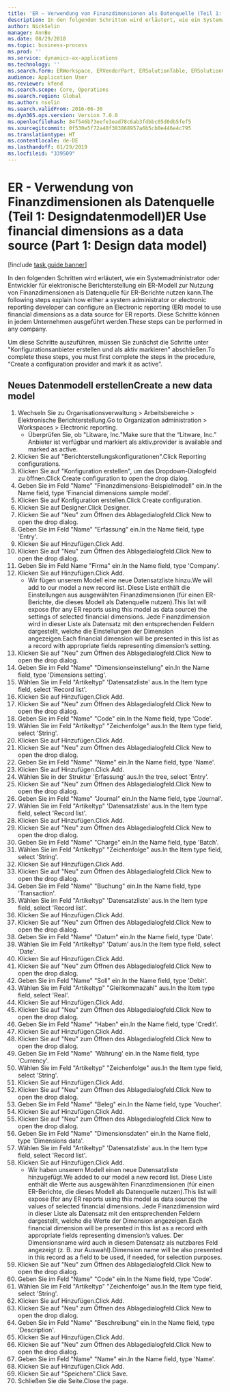 ```yaml
---
title: 'ER – Verwendung von Finanzdimensionen als Datenquelle (Teil 1: Datenmodell entwerfen)'
description: In den folgenden Schritten wird erläutert, wie ein Systemadministrator oder Entwickler für elektronische Berichterstellung ein ER-Modell zur Nutzung von Finanzdimensionen als Datenquelle für ER-Berichte nutzen kann.
author: NickSelin
manager: AnnBe
ms.date: 08/29/2018
ms.topic: business-process
ms.prod: ''
ms.service: dynamics-ax-applications
ms.technology: ''
ms.search.form: ERWorkspace, ERVendorPart, ERSolutionTable, ERSolutionCreateDropDialog, ERDataModelDesigner, ERDataModelContentsItemCreationDialog
audience: Application User
ms.reviewer: kfend
ms.search.scope: Core, Operations
ms.search.region: Global
ms.author: nselin
ms.search.validFrom: 2016-06-30
ms.dyn365.ops.version: Version 7.0.0
ms.openlocfilehash: 84f546b73eefe3ead78c6ab3fdbbc05d0db5fef5
ms.sourcegitcommit: 0f530e5f72a40f383868957a6b5cb0e446e4c795
ms.translationtype: HT
ms.contentlocale: de-DE
ms.lasthandoff: 01/29/2019
ms.locfileid: "339509"
---
```

# <a name="er-use-financial-dimensions-as-a-data-source-part-1-design-data-model"></a><span data-ttu-id="bca7a-103">ER - Verwendung von Finanzdimensionen als Datenquelle (Teil 1: Designdatenmodell)</span><span class="sxs-lookup"><span data-stu-id="bca7a-103">ER Use financial dimensions as a data source (Part 1: Design data model)</span></span>

[!include [task guide banner](../../includes/task-guide-banner.md)]

<span data-ttu-id="bca7a-104">In den folgenden Schritten wird erläutert, wie ein Systemadministrator oder Entwickler für elektronische Berichterstellung ein ER-Modell zur Nutzung von Finanzdimensionen als Datenquelle für ER-Berichte nutzen kann.</span><span class="sxs-lookup"><span data-stu-id="bca7a-104">The following steps explain how either a system administrator or electronic reporting developer can configure an Electronic reporting (ER) model to use financial dimensions as a data source for ER reports.</span></span> <span data-ttu-id="bca7a-105">Diese Schritte können in jedem Unternehmen ausgeführt werden.</span><span class="sxs-lookup"><span data-stu-id="bca7a-105">These steps can be performed in any company.</span></span>

<span data-ttu-id="bca7a-106">Um diese Schritte auszuführen, müssen Sie zunächst die Schritte unter "Konfigurationsanbieter erstellen und als aktiv markieren" abschließen.</span><span class="sxs-lookup"><span data-stu-id="bca7a-106">To complete these steps, you must first complete the steps in the procedure, “Create a configuration provider and mark it as active”.</span></span>


## <a name="create-a-new-data-model"></a><span data-ttu-id="bca7a-107">Neues Datenmodell erstellen</span><span class="sxs-lookup"><span data-stu-id="bca7a-107">Create a new data model</span></span>
1. <span data-ttu-id="bca7a-108">Wechseln Sie zu Organisationsverwaltung > Arbeitsbereiche > Elektronische Berichterstellung.</span><span class="sxs-lookup"><span data-stu-id="bca7a-108">Go to Organization administration > Workspaces > Electronic reporting.</span></span>
    * <span data-ttu-id="bca7a-109">Überprüfen Sie, ob "Litware, Inc."</span><span class="sxs-lookup"><span data-stu-id="bca7a-109">Make sure that the “Litware, Inc.”</span></span> <span data-ttu-id="bca7a-110">Anbieter ist verfügbar und markiert als aktiv.</span><span class="sxs-lookup"><span data-stu-id="bca7a-110">provider is available and marked as active.</span></span>  
2. <span data-ttu-id="bca7a-111">Klicken Sie auf "Berichterstellungskonfigurationen".</span><span class="sxs-lookup"><span data-stu-id="bca7a-111">Click Reporting configurations.</span></span>
3. <span data-ttu-id="bca7a-112">Klicken Sie auf "Konfiguration erstellen", um das Dropdown-Dialogfeld zu öffnen.</span><span class="sxs-lookup"><span data-stu-id="bca7a-112">Click Create configuration to open the drop dialog.</span></span>
4. <span data-ttu-id="bca7a-113">Geben Sie im Feld "Name" "Finanzdimensions-Beispielmodell" ein.</span><span class="sxs-lookup"><span data-stu-id="bca7a-113">In the Name field, type 'Financial dimensions sample model'.</span></span>
5. <span data-ttu-id="bca7a-114">Klicken Sie auf Konfiguration erstellen.</span><span class="sxs-lookup"><span data-stu-id="bca7a-114">Click Create configuration.</span></span>
6. <span data-ttu-id="bca7a-115">Klicken Sie auf Designer.</span><span class="sxs-lookup"><span data-stu-id="bca7a-115">Click Designer.</span></span>
7. <span data-ttu-id="bca7a-116">Klicken Sie auf "Neu" zum Öffnen des Ablagedialogfeld.</span><span class="sxs-lookup"><span data-stu-id="bca7a-116">Click New to open the drop dialog.</span></span>
8. <span data-ttu-id="bca7a-117">Geben Sie im Feld "Name" "Erfassung" ein.</span><span class="sxs-lookup"><span data-stu-id="bca7a-117">In the Name field, type 'Entry'.</span></span>
9. <span data-ttu-id="bca7a-118">Klicken Sie auf Hinzufügen.</span><span class="sxs-lookup"><span data-stu-id="bca7a-118">Click Add.</span></span>
10. <span data-ttu-id="bca7a-119">Klicken Sie auf "Neu" zum Öffnen des Ablagedialogfeld.</span><span class="sxs-lookup"><span data-stu-id="bca7a-119">Click New to open the drop dialog.</span></span>
11. <span data-ttu-id="bca7a-120">Geben Sie im Feld Name "Firma" ein.</span><span class="sxs-lookup"><span data-stu-id="bca7a-120">In the Name field, type 'Company'.</span></span>
12. <span data-ttu-id="bca7a-121">Klicken Sie auf Hinzufügen.</span><span class="sxs-lookup"><span data-stu-id="bca7a-121">Click Add.</span></span>
    * <span data-ttu-id="bca7a-122">Wir fügen unserem Modell eine neue Datensatzliste hinzu.</span><span class="sxs-lookup"><span data-stu-id="bca7a-122">We will add to our model a new record list.</span></span> <span data-ttu-id="bca7a-123">Diese Liste enthält die Einstellungen aus ausgewählten Finanzdimensionen (für einen ER-Berichte, die dieses Modell als Datenquelle nutzen).</span><span class="sxs-lookup"><span data-stu-id="bca7a-123">This list will expose (for any ER reports using this model as data source) the settings of selected financial dimensions.</span></span> <span data-ttu-id="bca7a-124">Jede Finanzdimension wird in dieser Liste als Datensatz mit den entsprechenden Feldern dargestellt, welche die Einstellungen der Dimension angezeigen.</span><span class="sxs-lookup"><span data-stu-id="bca7a-124">Each financial dimension will be presented in this list as a record with appropriate fields representing dimension’s setting.</span></span>  
13. <span data-ttu-id="bca7a-125">Klicken Sie auf "Neu" zum Öffnen des Ablagedialogfeld.</span><span class="sxs-lookup"><span data-stu-id="bca7a-125">Click New to open the drop dialog.</span></span>
14. <span data-ttu-id="bca7a-126">Geben Sie im Feld "Name" "Dimensionseinstellung" ein.</span><span class="sxs-lookup"><span data-stu-id="bca7a-126">In the Name field, type 'Dimensions setting'.</span></span>
15. <span data-ttu-id="bca7a-127">Wählen Sie im Feld "Artikeltyp" 'Datensatzliste' aus.</span><span class="sxs-lookup"><span data-stu-id="bca7a-127">In the Item type field, select 'Record list'.</span></span>
16. <span data-ttu-id="bca7a-128">Klicken Sie auf Hinzufügen.</span><span class="sxs-lookup"><span data-stu-id="bca7a-128">Click Add.</span></span>
17. <span data-ttu-id="bca7a-129">Klicken Sie auf "Neu" zum Öffnen des Ablagedialogfeld.</span><span class="sxs-lookup"><span data-stu-id="bca7a-129">Click New to open the drop dialog.</span></span>
18. <span data-ttu-id="bca7a-130">Geben Sie im Feld "Name" "Code" ein.</span><span class="sxs-lookup"><span data-stu-id="bca7a-130">In the Name field, type 'Code'.</span></span>
19. <span data-ttu-id="bca7a-131">Wählen Sie im Feld "Artikeltyp" "Zeichenfolge" aus.</span><span class="sxs-lookup"><span data-stu-id="bca7a-131">In the Item type field, select 'String'.</span></span>
20. <span data-ttu-id="bca7a-132">Klicken Sie auf Hinzufügen.</span><span class="sxs-lookup"><span data-stu-id="bca7a-132">Click Add.</span></span>
21. <span data-ttu-id="bca7a-133">Klicken Sie auf "Neu" zum Öffnen des Ablagedialogfeld.</span><span class="sxs-lookup"><span data-stu-id="bca7a-133">Click New to open the drop dialog.</span></span>
22. <span data-ttu-id="bca7a-134">Geben Sie im Feld "Name" "Name" ein.</span><span class="sxs-lookup"><span data-stu-id="bca7a-134">In the Name field, type 'Name'.</span></span>
23. <span data-ttu-id="bca7a-135">Klicken Sie auf Hinzufügen.</span><span class="sxs-lookup"><span data-stu-id="bca7a-135">Click Add.</span></span>
24. <span data-ttu-id="bca7a-136">Wählen Sie in der Struktur 'Erfassung' aus.</span><span class="sxs-lookup"><span data-stu-id="bca7a-136">In the tree, select 'Entry'.</span></span>
25. <span data-ttu-id="bca7a-137">Klicken Sie auf "Neu" zum Öffnen des Ablagedialogfeld.</span><span class="sxs-lookup"><span data-stu-id="bca7a-137">Click New to open the drop dialog.</span></span>
26. <span data-ttu-id="bca7a-138">Geben Sie im Feld "Name" "Journal" ein.</span><span class="sxs-lookup"><span data-stu-id="bca7a-138">In the Name field, type 'Journal'.</span></span>
27. <span data-ttu-id="bca7a-139">Wählen Sie im Feld "Artikeltyp" 'Datensatzliste' aus.</span><span class="sxs-lookup"><span data-stu-id="bca7a-139">In the Item type field, select 'Record list'.</span></span>
28. <span data-ttu-id="bca7a-140">Klicken Sie auf Hinzufügen.</span><span class="sxs-lookup"><span data-stu-id="bca7a-140">Click Add.</span></span>
29. <span data-ttu-id="bca7a-141">Klicken Sie auf "Neu" zum Öffnen des Ablagedialogfeld.</span><span class="sxs-lookup"><span data-stu-id="bca7a-141">Click New to open the drop dialog.</span></span>
30. <span data-ttu-id="bca7a-142">Geben Sie im Feld "Name" "Charge" ein.</span><span class="sxs-lookup"><span data-stu-id="bca7a-142">In the Name field, type 'Batch'.</span></span>
31. <span data-ttu-id="bca7a-143">Wählen Sie im Feld "Artikeltyp" "Zeichenfolge" aus.</span><span class="sxs-lookup"><span data-stu-id="bca7a-143">In the Item type field, select 'String'.</span></span>
32. <span data-ttu-id="bca7a-144">Klicken Sie auf Hinzufügen.</span><span class="sxs-lookup"><span data-stu-id="bca7a-144">Click Add.</span></span>
33. <span data-ttu-id="bca7a-145">Klicken Sie auf "Neu" zum Öffnen des Ablagedialogfeld.</span><span class="sxs-lookup"><span data-stu-id="bca7a-145">Click New to open the drop dialog.</span></span>
34. <span data-ttu-id="bca7a-146">Geben Sie im Feld "Name" "Buchung" ein.</span><span class="sxs-lookup"><span data-stu-id="bca7a-146">In the Name field, type 'Transaction'.</span></span>
35. <span data-ttu-id="bca7a-147">Wählen Sie im Feld "Artikeltyp" 'Datensatzliste' aus.</span><span class="sxs-lookup"><span data-stu-id="bca7a-147">In the Item type field, select 'Record list'.</span></span>
36. <span data-ttu-id="bca7a-148">Klicken Sie auf Hinzufügen.</span><span class="sxs-lookup"><span data-stu-id="bca7a-148">Click Add.</span></span>
37. <span data-ttu-id="bca7a-149">Klicken Sie auf "Neu" zum Öffnen des Ablagedialogfeld.</span><span class="sxs-lookup"><span data-stu-id="bca7a-149">Click New to open the drop dialog.</span></span>
38. <span data-ttu-id="bca7a-150">Geben Sie im Feld "Name" "Datum" ein.</span><span class="sxs-lookup"><span data-stu-id="bca7a-150">In the Name field, type 'Date'.</span></span>
39. <span data-ttu-id="bca7a-151">Wählen Sie im Feld "Artikeltyp" 'Datum' aus.</span><span class="sxs-lookup"><span data-stu-id="bca7a-151">In the Item type field, select 'Date'.</span></span>
40. <span data-ttu-id="bca7a-152">Klicken Sie auf Hinzufügen.</span><span class="sxs-lookup"><span data-stu-id="bca7a-152">Click Add.</span></span>
41. <span data-ttu-id="bca7a-153">Klicken Sie auf "Neu" zum Öffnen des Ablagedialogfeld.</span><span class="sxs-lookup"><span data-stu-id="bca7a-153">Click New to open the drop dialog.</span></span>
42. <span data-ttu-id="bca7a-154">Geben Sie im Feld "Name" "Soll" ein.</span><span class="sxs-lookup"><span data-stu-id="bca7a-154">In the Name field, type 'Debit'.</span></span>
43. <span data-ttu-id="bca7a-155">Wählen Sie im Feld "Artikeltyp" "Gleitkommazahl" aus.</span><span class="sxs-lookup"><span data-stu-id="bca7a-155">In the Item type field, select 'Real'.</span></span>
44. <span data-ttu-id="bca7a-156">Klicken Sie auf Hinzufügen.</span><span class="sxs-lookup"><span data-stu-id="bca7a-156">Click Add.</span></span>
45. <span data-ttu-id="bca7a-157">Klicken Sie auf "Neu" zum Öffnen des Ablagedialogfeld.</span><span class="sxs-lookup"><span data-stu-id="bca7a-157">Click New to open the drop dialog.</span></span>
46. <span data-ttu-id="bca7a-158">Geben Sie im Feld "Name" "Haben" ein.</span><span class="sxs-lookup"><span data-stu-id="bca7a-158">In the Name field, type 'Credit'.</span></span>
47. <span data-ttu-id="bca7a-159">Klicken Sie auf Hinzufügen.</span><span class="sxs-lookup"><span data-stu-id="bca7a-159">Click Add.</span></span>
48. <span data-ttu-id="bca7a-160">Klicken Sie auf "Neu" zum Öffnen des Ablagedialogfeld.</span><span class="sxs-lookup"><span data-stu-id="bca7a-160">Click New to open the drop dialog.</span></span>
49. <span data-ttu-id="bca7a-161">Geben Sie im Feld "Name" 'Währung' ein.</span><span class="sxs-lookup"><span data-stu-id="bca7a-161">In the Name field, type 'Currency'.</span></span>
50. <span data-ttu-id="bca7a-162">Wählen Sie im Feld "Artikeltyp" "Zeichenfolge" aus.</span><span class="sxs-lookup"><span data-stu-id="bca7a-162">In the Item type field, select 'String'.</span></span>
51. <span data-ttu-id="bca7a-163">Klicken Sie auf Hinzufügen.</span><span class="sxs-lookup"><span data-stu-id="bca7a-163">Click Add.</span></span>
52. <span data-ttu-id="bca7a-164">Klicken Sie auf "Neu" zum Öffnen des Ablagedialogfeld.</span><span class="sxs-lookup"><span data-stu-id="bca7a-164">Click New to open the drop dialog.</span></span>
53. <span data-ttu-id="bca7a-165">Geben Sie im Feld "Name" "Beleg" ein.</span><span class="sxs-lookup"><span data-stu-id="bca7a-165">In the Name field, type 'Voucher'.</span></span>
54. <span data-ttu-id="bca7a-166">Klicken Sie auf Hinzufügen.</span><span class="sxs-lookup"><span data-stu-id="bca7a-166">Click Add.</span></span>
55. <span data-ttu-id="bca7a-167">Klicken Sie auf "Neu" zum Öffnen des Ablagedialogfeld.</span><span class="sxs-lookup"><span data-stu-id="bca7a-167">Click New to open the drop dialog.</span></span>
56. <span data-ttu-id="bca7a-168">Geben Sie im Feld "Name" "Dimensionsdaten" ein.</span><span class="sxs-lookup"><span data-stu-id="bca7a-168">In the Name field, type 'Dimensions data'.</span></span>
57. <span data-ttu-id="bca7a-169">Wählen Sie im Feld "Artikeltyp" 'Datensatzliste' aus.</span><span class="sxs-lookup"><span data-stu-id="bca7a-169">In the Item type field, select 'Record list'.</span></span>
58. <span data-ttu-id="bca7a-170">Klicken Sie auf Hinzufügen.</span><span class="sxs-lookup"><span data-stu-id="bca7a-170">Click Add.</span></span>
    * <span data-ttu-id="bca7a-171">Wir haben unserem Modell einen neue Datensatzliste hinzugefügt.</span><span class="sxs-lookup"><span data-stu-id="bca7a-171">We added to our model a new record list.</span></span> <span data-ttu-id="bca7a-172">Diese Liste enthält die Werte aus ausgewählten Finanzdimensionen (für einen ER-Berichte, die dieses Modell als Datenquelle nutzen).</span><span class="sxs-lookup"><span data-stu-id="bca7a-172">This list will expose (for any ER reports using this model as data source) the values of selected financial dimensions.</span></span> <span data-ttu-id="bca7a-173">Jede Finanzdimension wird in dieser Liste als Datensatz mit den entsprechenden Feldern dargestellt, welche die Werte der Dimension angezeigen.</span><span class="sxs-lookup"><span data-stu-id="bca7a-173">Each financial dimension will be presented in this list as a record with appropriate fields representing dimension’s values.</span></span> <span data-ttu-id="bca7a-174">Der Dimensionsname wird auch in diesem Datensatz als nutzbares Feld angezeigt (z. B. zur Auswahl).</span><span class="sxs-lookup"><span data-stu-id="bca7a-174">Dimension name will be also presented in this record as a field to be used, if needed, for selection purposes.</span></span>  
59. <span data-ttu-id="bca7a-175">Klicken Sie auf "Neu" zum Öffnen des Ablagedialogfeld.</span><span class="sxs-lookup"><span data-stu-id="bca7a-175">Click New to open the drop dialog.</span></span>
60. <span data-ttu-id="bca7a-176">Geben Sie im Feld "Name" "Code" ein.</span><span class="sxs-lookup"><span data-stu-id="bca7a-176">In the Name field, type 'Code'.</span></span>
61. <span data-ttu-id="bca7a-177">Wählen Sie im Feld "Artikeltyp" "Zeichenfolge" aus.</span><span class="sxs-lookup"><span data-stu-id="bca7a-177">In the Item type field, select 'String'.</span></span>
62. <span data-ttu-id="bca7a-178">Klicken Sie auf Hinzufügen.</span><span class="sxs-lookup"><span data-stu-id="bca7a-178">Click Add.</span></span>
63. <span data-ttu-id="bca7a-179">Klicken Sie auf "Neu" zum Öffnen des Ablagedialogfeld.</span><span class="sxs-lookup"><span data-stu-id="bca7a-179">Click New to open the drop dialog.</span></span>
64. <span data-ttu-id="bca7a-180">Geben Sie im Feld "Name" "Beschreibung" ein.</span><span class="sxs-lookup"><span data-stu-id="bca7a-180">In the Name field, type 'Description'.</span></span>
65. <span data-ttu-id="bca7a-181">Klicken Sie auf Hinzufügen.</span><span class="sxs-lookup"><span data-stu-id="bca7a-181">Click Add.</span></span>
66. <span data-ttu-id="bca7a-182">Klicken Sie auf "Neu" zum Öffnen des Ablagedialogfeld.</span><span class="sxs-lookup"><span data-stu-id="bca7a-182">Click New to open the drop dialog.</span></span>
67. <span data-ttu-id="bca7a-183">Geben Sie im Feld "Name" "Name" ein.</span><span class="sxs-lookup"><span data-stu-id="bca7a-183">In the Name field, type 'Name'.</span></span>
68. <span data-ttu-id="bca7a-184">Klicken Sie auf Hinzufügen.</span><span class="sxs-lookup"><span data-stu-id="bca7a-184">Click Add.</span></span>
69. <span data-ttu-id="bca7a-185">Klicken Sie auf "Speichern".</span><span class="sxs-lookup"><span data-stu-id="bca7a-185">Click Save.</span></span>
70. <span data-ttu-id="bca7a-186">Schließen Sie die Seite.</span><span class="sxs-lookup"><span data-stu-id="bca7a-186">Close the page.</span></span>

